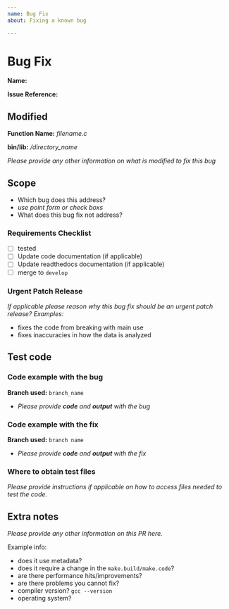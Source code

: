 ```yaml
---
name: Bug Fix
about: Fixing a known bug

---
```


# Bug Fix 
**Name:** 

**Issue Reference:**


## Modified

**Function Name:** *filename.c* 

**bin/lib:** */directory_name*

*Please provide any other information on what is modified to fix this bug*

## Scope
- Which bug does this address?
- *use point form or check boxs*
- What does this bug fix not address? 

### Requirements Checklist
- [ ] tested
- [ ] Update code documentation (if applicable)
- [ ] Update readthedocs documentation (if applicable)
- [ ] merge to `develop`

### Urgent Patch Release
*If applicable please reason why this bug fix should be an urgent patch release?*
*Examples:*
- fixes the code from breaking with main use
- fixes inaccuracies in how the data is analyzed  

## Test code

### Code example with the bug

**Branch used:** `branch_name`

- *Please provide **code** and **output** with the bug*

### Code example with the fix

**Branch used:** `branch name`

- *Please provide **code** and **output** with the fix*

### Where to obtain test files

*Please provide instructions if applicable on how to access files needed to test the code.*

## Extra notes
*Please provide any other information on this PR here.*

Example info: 
- does it use metadata?
- does it require a change in the `make.build/make.code`?
- are there performance hits/improvements?
- are there problems you cannot fix?
- compiler version? `gcc --version`
- operating system?
